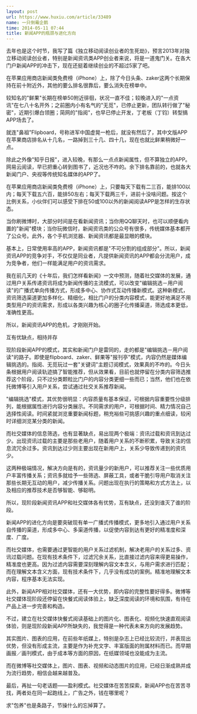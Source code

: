 ```yaml
---
layout: post
url: https://www.huxiu.com/article/33489
name: 一只倒霉企鹅
time: 2014-05-11 07:44
title: 新闻APP的瓶颈与进化方向
---
```

去年也是这个时节，我写了篇《独立移动阅读创业者的生死劫》，预言2013年对独立移动阅读创业者，特别是新闻资讯类APP创业者来说，将是一道鬼门关。在各大门户新闻APP的冲击下，现在还挺着继续创业的不超过5家了吧。

在苹果应用商店新闻类免费榜（iPhone）上，除了今日头条、zaker这两个长期保持在前十附近外，其他的要么排名很靠后，要么消失在榜单中。

较知名的"鲜果"长期在榜单50附近徘徊，状况一直不佳；较晚进入的"一点资讯"在七八十名开外；之前圈内小有名气的"无觅"，已停止更新，团队转行做了"秘密"，近期引爆白领圈；简网的"指阅"，也早已停止开发，丁老板（丁钧）转型搞APP场去了。

就连"鼻祖”Flipboard，号称进军中国虚晃一枪后，就没有然后了，其中文版APP在苹果商店排名从十几名，一路掉到三十几、四十几，现在也就比鲜果稍微好一点。

除此之外像"知乎日报"，进入较晚，有那么一点点新闻属性，但不算独立的APP。网易云阅读，早已把重心转到图书了，近况也不咋的。余下排名靠前的，也就各大新闻门户、央视等传统知名媒体的APP了。

在苹果应用商店新闻类免费榜（iPhone）上，只要每天下载有二三百，能排100以内；每天下载五六百，能排50左右；每天下载两三千，进前十没啥问题。按这个比例关系，小伙伴们可以感受下排在50或100以外的新闻阅读APP是怎样的生存状态。

当你刷微博时，大部分时间是在看新闻资讯；当你用QQ聊天时，也可以顺便看内置的"新闻"模块；当你玩微信时，新闻资讯类的公众号有很多，传统媒体基本都开了公众号。此外，各个手机浏览器、新闻资讯都是最显眼的模块。

基本上，日常使用率高的APP，新闻资讯都是"不可分割的组成部分"。所以，新闻资讯APP的竞争对手，不仅仅是同业者，凡提供新闻资讯的APP都会分流用户，成为竞争者，他们一样能满足用户的资讯需求。

我在前几天的《十年后，我们怎样看新闻》一文中预测，随着社交媒体的发展，通过用户关系传递资讯将成为新闻传播的主流模式，可以改变"编辑挑选－用户阅读"的广播式单向传播方式，形成多中心、协作式互动传播新模式。这种新模式，资讯筛选渠道更加多样化、精细化，相比门户的分类内容模式，能更好地满足不用类型用户的资讯需求，形成以各类兴趣为核心的圈子化传播渠道，筛选成本更低，准确性更高。

所以，新闻资讯APP的危机，才刚刚开始。

互有优缺点，相持并存

现阶段新闻APP的模式，其实和新闻门户是雷同的，走的都是"编辑挑选－用户阅读"的路子。即使是flipboard、zaker、鲜果等"报刊亭"模式，内容仍然是媒体编辑挑选的。指阅、无觅玩过一套"关键词"主题订阅模式，效果真的不咋的。今日头条根据用户阅读轨迹搞了智能推荐，但从效果看，目前也就停留在分类内容筛选推荐这个阶段，只不过分类颗粒比门户的内容分类更细一些而已；当然，他们也在依托微博等引入用户关系，尝试通过社交关系推荐新闻。

"编辑挑选"模式，其优势很明显：内容质量有基本保证，可根据内容重要性分级排列，能根据属性进行内容分类展示。不同需求的用户，可根据时间、精力情况自己选择性阅读。时间紧就浏览重要新闻标题，稍充裕些可挑感兴趣的重点细读，较闲时详细浏览某分类的新闻。

而社交媒体的信息筛选，也有显著缺点，易出现两个极端：资讯过载和资讯到达过少。出现资讯过载的主要是那些老用户，随着用户关系的不断积累，导致关注的信息流冗余过多。资讯到达过少则主要出现在新用户上，关系少导致传递到的资讯少。

这两种极端情况，解决方向是有的，资讯量少的新用户，可以推荐关注一些优质用户丰富传播关系；资讯多就给予一些筛选、屏蔽工具，或者干脆引导用户取消关注那些长期无互动的用户，减少传播关系。问题出现在执行的策略和方式方法上，以及相应的推荐技术是否够智能、够聪明。

所以，现阶段新闻资讯APP和社交媒体各有优势，互有缺点，还没到谁灭了谁的阶段。

新闻APP的进化方向是要突破现有单一广播式传播模式，更多地引入通过用户关系自传播的渠道，形成多中心、多渠道传播，以促使内容到达有更好的精准度和深度、广度。

而社交媒体，也需要通过更智能的用户关系过滤机制，解决老用户的关系过多、资讯过载问题。在现有技术条件下，过滤冗余关系，比直接过滤内容来得更易操作，精准度也更高。因为过滤内容需要深刻理解内容文本含义，与用户需求进行匹配；而在理解文本含义方面，现有技术条件下，几乎没有成功的案例。精准地理解文本内容，程序基本无法实现。

此外，新闻APP相对社交媒体，还有一大优势，即内容的完整性要好得多。微博等社交媒体现阶段还停留在快餐式阅读体验上，缺乏深度阅读的环境和氛围，有待在产品上进一步完善和构造。

不过，建立在社交媒体快餐式阅读基础上的图片化、图表化、视频化快速直观阅读体验，则是现阶段新闻APP所缺失的，我觉得是一种代表未来方向的发展趋势。

其实图片、图表的应用，在前些年纸媒上，特别是杂志上已经比较流行，并表现出优势，但没有形成主流，主要是作为补充文字、丰富版面的附属材料而已。而早期画报／画刊模式，由于成本等方面的原因，在纸媒领域也没能成为主流。

而在微博等社交媒体上，图片、图表、视频和动态图片的应用，已经日渐成熟并成为流行趋势，相信会越来越普及。

最后，再扯一句老话题——盈利模式。社交媒体在苦苦探索，新闻APP也在苦苦寻找，两者处在同一起跑线上，广告之外，钱在哪里呢？

求"包养"也是条路子，节操什么的忘掉算了。

